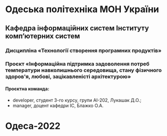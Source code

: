# Одеська політехніка МОН України
## Кафедра інформаційних систем Інституту комп’ютерних систем
### Дисципліна «Технології створення програмних продуктів»
### Проєкт «Інформаційна підтримка задоволення потреб температури навколишнього середовища, стану фізичного здоров'я, любові, зацікавленісті архітектурою»
#### Проєктна команда:
- developer, студент 3-го курсу, групи АІ-202, Лукашак Д.О.;
- manager, доцент кафедри ІС, Блажко О.А.
# Одеса-2022